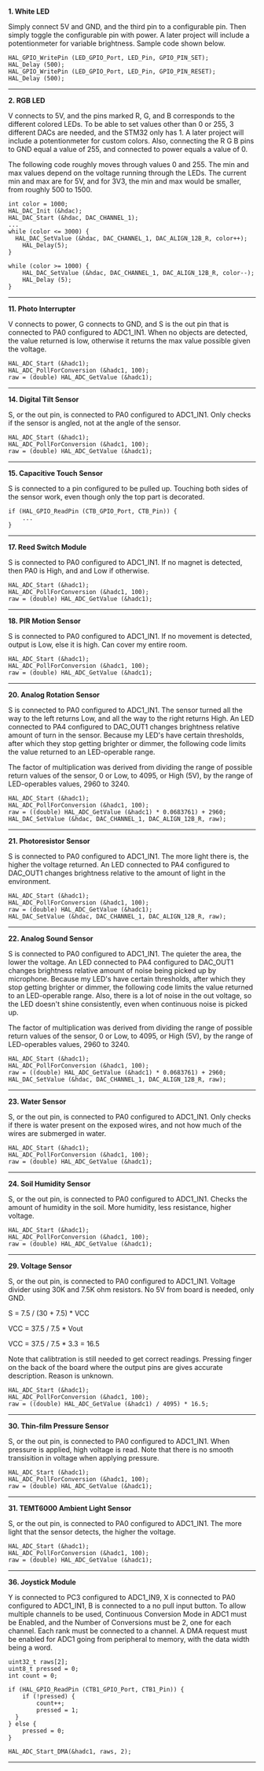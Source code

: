 **1. White LED**
   
Simply connect 5V and GND, and the third pin to a configurable pin. Then simply toggle the configurable pin with power. A later project will include a potentionmeter for variable brightness. Sample code shown below.

```
HAL_GPIO_WritePin (LED_GPIO_Port, LED_Pin, GPIO_PIN_SET); 
HAL_Delay (500); 
HAL_GPIO_WritePin (LED_GPIO_Port, LED_Pin, GPIO_PIN_RESET); 
HAL_Delay (500);
```
---
**2. RGB LED**

V connects to 5V, and the pins marked R, G, and B corresponds to the different colored LEDs. To be able to set values other than 0 or 255, 3 different DACs are needed, and the STM32 only has 1. A later project will include a potentionmeter for custom colors. Also, connecting the R G B pins to GND equal a value of 255, and connected to power equals a value of 0. 

The following code roughly moves through values 0 and 255. The min and max values depend on the voltage running through the LEDs. The current min and max are for 5V, and for 3V3, the min and max would be smaller, from roughly 500 to 1500.   

```
int color = 1000;
HAL_DAC_Init (&hdac);
HAL_DAC_Start (&hdac, DAC_CHANNEL_1);
...
while (color <= 3000) {
  HAL_DAC_SetValue (&hdac, DAC_CHANNEL_1, DAC_ALIGN_12B_R, color++);
	HAL_Delay(5);
}

while (color >= 1000) {
	HAL_DAC_SetValue (&hdac, DAC_CHANNEL_1, DAC_ALIGN_12B_R, color--);
	HAL_Delay (5);
}
```
---
**11. Photo Interrupter**

V connects to power, G connects to GND, and S is the out pin that is connected to PA0 configured to ADC1_IN1. When no objects are detected, the value returned is low, otherwise it returns the max value possible given the voltage.

```
HAL_ADC_Start (&hadc1);
HAL_ADC_PollForConversion (&hadc1, 100);
raw = (double) HAL_ADC_GetValue (&hadc1);
```
---
**14. Digital Tilt Sensor**

S, or the out pin, is connected to PA0 configured to ADC1_IN1. Only checks if the sensor is angled, not at the angle of the sensor. 

```
HAL_ADC_Start (&hadc1);
HAL_ADC_PollForConversion (&hadc1, 100);
raw = (double) HAL_ADC_GetValue (&hadc1);
```
---
**15. Capacitive Touch Sensor**

S is connected to a pin configured to be pulled up. Touching both sides of the sensor work, even though only the top part is decorated.

```
if (HAL_GPIO_ReadPin (CTB_GPIO_Port, CTB_Pin)) {
	...
}
```
---
**17. Reed Switch Module**

S is connected to PA0 configured to ADC1_IN1. If no magnet is detected, then PA0 is High, and and Low if otherwise.

```
HAL_ADC_Start (&hadc1);
HAL_ADC_PollForConversion (&hadc1, 100);
raw = (double) HAL_ADC_GetValue (&hadc1);
```
---
**18. PIR Motion Sensor**

S is connected to PA0 configured to ADC1_IN1. If no movement is detected, output is Low, else it is high. Can cover my entire room. 

```
HAL_ADC_Start (&hadc1);
HAL_ADC_PollForConversion (&hadc1, 100);
raw = (double) HAL_ADC_GetValue (&hadc1);
```
---
**20. Analog Rotation Sensor**

S is connected to PA0 configured to ADC1_IN1. The sensor turned all the way to the left returns Low, and all the way to the right returns High. An LED connected to PA4 configured to DAC_OUT1 changes brightness relative amount of turn in the sensor. Because my LED's have certain thresholds, after which they stop getting brighter or dimmer, the following code limits the value returned to an LED-operable range.

The factor of multiplication was derived from dividing the range of possible return values of the sensor, 0 or Low, to 4095, or High (5V), by the range of LED-operables values, 2960 to 3240.

```
HAL_ADC_Start (&hadc1);
HAL_ADC_PollForConversion (&hadc1, 100);
raw = ((double) HAL_ADC_GetValue (&hadc1) * 0.0683761) + 2960;
HAL_DAC_SetValue (&hdac, DAC_CHANNEL_1, DAC_ALIGN_12B_R, raw);
```
---
**21. Photoresistor Sensor**

S is connected to PA0 configured to ADC1_IN1. The more light there is, the higher the voltage returned. An LED connected to PA4 configured to DAC_OUT1 changes brightness relative to the amount of light in the environment.

```
HAL_ADC_Start (&hadc1);
HAL_ADC_PollForConversion (&hadc1, 100);
raw = (double) HAL_ADC_GetValue (&hadc1);
HAL_DAC_SetValue (&hdac, DAC_CHANNEL_1, DAC_ALIGN_12B_R, raw);
```
---
**22. Analog Sound Sensor**

S is connected to PA0 configured to ADC1_IN1. The quieter the area, the lower the voltage. An LED connected to PA4 configured to DAC_OUT1 changes brightness relative amount of noise being picked up by microphone. Because my LED's have certain thresholds, after which they stop getting brighter or dimmer, the following code limits the value returned to an LED-operable range. Also, there is a lot of noise in the out voltage, so the LED doesn't shine consistently, even when continuous noise is picked up.

The factor of multiplication was derived from dividing the range of possible return values of the sensor, 0 or Low, to 4095, or High (5V), by the range of LED-operables values, 2960 to 3240.

```
HAL_ADC_Start (&hadc1);
HAL_ADC_PollForConversion (&hadc1, 100);
raw = ((double) HAL_ADC_GetValue (&hadc1) * 0.0683761) + 2960;
HAL_DAC_SetValue (&hdac, DAC_CHANNEL_1, DAC_ALIGN_12B_R, raw);
```
---
**23. Water Sensor**

S, or the out pin, is connected to PA0 configured to ADC1_IN1. Only checks if there is water present on the exposed wires, and not how much of the wires are submerged in water. 

```
HAL_ADC_Start (&hadc1);
HAL_ADC_PollForConversion (&hadc1, 100);
raw = (double) HAL_ADC_GetValue (&hadc1);
```
---
**24. Soil Humidity Sensor**

S, or the out pin, is connected to PA0 configured to ADC1_IN1. Checks the amount of humidity in the soil. More humidity, less resistance, higher voltage. 

```
HAL_ADC_Start (&hadc1);
HAL_ADC_PollForConversion (&hadc1, 100);
raw = (double) HAL_ADC_GetValue (&hadc1);
```
---
**29. Voltage Sensor**

S, or the out pin, is connected to PA0 configured to ADC1_IN1. Voltage divider using 30K and 7.5K ohm resistors. No 5V from board is needed, only GND.

S = 7.5 / (30 + 7.5) * VCC

VCC = 37.5 / 7.5 * Vout

VCC = 37.5 / 7.5 * 3.3 = 16.5

Note that calibtration is still needed to get correct readings. Pressing finger on the back of the board where the output pins are gives accurate description. Reason is unknown.

```
HAL_ADC_Start (&hadc1);
HAL_ADC_PollForConversion (&hadc1, 100);
raw = ((double) HAL_ADC_GetValue (&hadc1) / 4095) * 16.5;
```
---
**30. Thin-film Pressure Sensor**

S, or the out pin, is connected to PA0 configured to ADC1_IN1. When pressure is applied, high voltage is read. Note that there is no smooth transisition in voltage when applying pressure.

```
HAL_ADC_Start (&hadc1);
HAL_ADC_PollForConversion (&hadc1, 100);
raw = (double) HAL_ADC_GetValue (&hadc1);
```
---
**31. TEMT6000 Ambient Light Sensor**

S, or the out pin, is connected to PA0 configured to ADC1_IN1. The more light that the sensor detects, the higher the voltage.

```
HAL_ADC_Start (&hadc1);
HAL_ADC_PollForConversion (&hadc1, 100);
raw = (double) HAL_ADC_GetValue (&hadc1);
```
---
**36. Joystick Module**

Y is connected to PC3 configured to ADC1_IN9, X is connected to PA0 configured to ADC1_IN1, B is connected to a no pull input button. To allow multiple channels to be used, Continuous Conversion Mode in ADC1 must be Enabled, and the Number of Conversions must be 2, one for each channel. Each rank must be connected to a channel. A DMA request must be enabled for ADC1 going from peripheral to memory, with the data width being a word.

```
uint32_t raws[2];
uint8_t pressed = 0;
int count = 0;

if (HAL_GPIO_ReadPin (CTB1_GPIO_Port, CTB1_Pin)) {
	if (!pressed) {
		count++;
	  	pressed = 1;
  }
} else {
	pressed = 0;
}

HAL_ADC_Start_DMA(&hadc1, raws, 2);
```
---